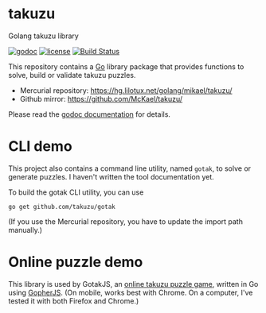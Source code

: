 # takuzu

Golang takuzu library

[![godoc](https://img.shields.io/badge/godoc-reference-blue.svg?style=flat)](https://godoc.org/github.com/McKael/takuzu)
[![license](https://img.shields.io/badge/license-MIT-blue.svg?style=flat)](https://raw.githubusercontent.com/McKael/takuzu/master/LICENSE)
[![Build Status](https://travis-ci.org/McKael/takuzu.svg?branch=master)](https://travis-ci.org/McKael/takuzu)

This repository contains a [Go](https://golang.org/) library package that
provides functions to solve, build or validate takuzu puzzles.

- Mercurial repository: https://hg.lilotux.net/golang/mikael/takuzu/
- Github mirror: https://github.com/McKael/takuzu/

Please read the [godoc documentation](https://godoc.org/github.com/McKael/takuzu) for details.

# CLI demo

This project also contains a command line utility, named `gotak`, to solve or
generate puzzles.
I haven't written the tool documentation yet.

To build the gotak CLI utility, you can use

```
go get github.com/takuzu/gotak
```

(If you use the Mercurial repository, you have to update the import path manually.)

# Online puzzle demo

This library is used by GotakJS, an [online takuzu puzzle game](https://lilotux.net/~mikael/takuzu/),
written in Go using [GopherJS](https://github.com/gopherjs/gopherjs).
(On mobile, works best with Chrome.  On a computer, I've tested it with both Firefox and Chrome.)
